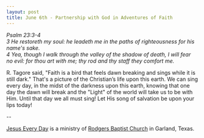 ```yaml
---
layout: post
title: June 6th - Partnership with God in Adventures of Faith
---
```


_Psalm 23:3-4  
3 He restoreth my soul: he leadeth me in the paths of righteousness
for his name's sake.  
4 Yea, though I walk through the valley of the shadow of death, I
will fear no evil: for thou art with me; thy rod and thy staff they
comfort me._

R. Tagore said, "Faith is a bird that feels dawn breaking and sings
while it is still dark." That's a picture of the Christian&rsquo;s
life upon this earth. We can sing every day, in the midst of the
darkness upon this earth, knowing that one day the dawn will break
and the "Light" of the world will take us to be with Him. Until that
day we all must sing! Let His song of salvation be upon your lips
today!

 --

<a href=http://jesuseveryday.net>Jesus Every Day</a> is a ministry of <a href=http://rodgersbaptist.net>Rodgers Baptist Church</a> in Garland, Texas.
